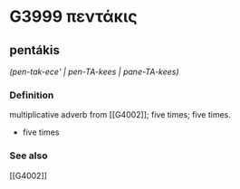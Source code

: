 # G3999 πεντάκις

## pentákis

_(pen-tak-ece' | pen-TA-kees | pane-TA-kees)_

### Definition

multiplicative adverb from [[G4002]]; five times; five times.

- five times

### See also

[[G4002]]

